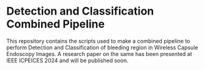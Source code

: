 # Detection and Classification Combined Pipeline
This repository contains the scripts used to make a combined pipeline to perform Detection and Classification of bleeding region in Wireless Capsule Endoscopy Images. A research paper on the same has been presented
at IEEE ICPEICES 2024 and will be published soon.


